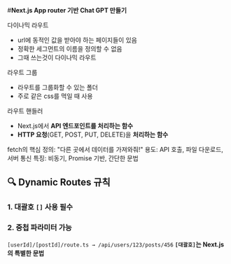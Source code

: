 #**Next.js App router 기반 Chat GPT 만들기**

다이나믹 라우트
- url에 동적인 값을 받아야 하는 페이지들이 있음
- 정확한 세그먼트의 이름을 정의할 수 없음
- 그때 쓰는것이 다이나믹 라우트

라우트 그룹
- 라우트를 그룹화할 수 있는 폴더
- 주로 같은 css를 먹일 때 사용

라우트 핸들러
- Next.js에서 **API 엔드포인트를 처리하는 함수**
- **HTTP 요청**(GET, POST, PUT, DELETE)을 **처리하는 함수**

fetch의 핵심
정의: "다른 곳에서 데이터를 가져와줘!"
용도: API 호출, 파일 다운로드, 서버 통신
특징: 비동기, Promise 기반, 간단한 문법

## **🔍 Dynamic Routes 규칙**

### **1. 대괄호 `[]` 사용 필수**

### **2. 중첩 파라미터 가능**
`[userId]/[postId]/route.ts → /api/users/123/posts/456`
**`[대괄호]`는 Next.js의 특별한 문법**
